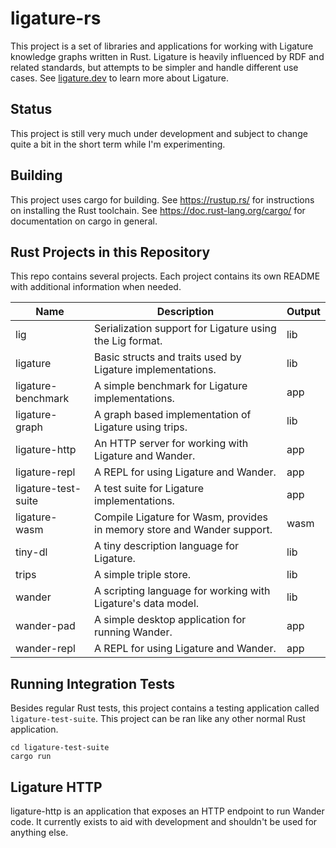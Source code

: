 # ligature-rs

This project is a set of libraries and applications for working with Ligature knowledge graphs written in Rust.
Ligature is heavily influenced by RDF and related standards, but attempts to be simpler and handle different use cases.
See [ligature.dev](https://ligature.dev) to learn more about Ligature.

## Status

This project is still very much under development and subject to change quite a bit in the short term while I'm
experimenting.

## Building
This project uses cargo for building.
See https://rustup.rs/ for instructions on installing the Rust toolchain.
See https://doc.rust-lang.org/cargo/ for documentation on cargo in general.

## Rust Projects in this Repository

This repo contains several projects.
Each project contains its own README with additional information when needed.

| Name                  | Description                                                             | Output |
| --------------------- | ----------------------------------------------------------------------- | ------ |
| lig                   | Serialization support for Ligature using the Lig format.                | lib    |
| ligature              | Basic structs and traits used by Ligature implementations.              | lib    |
| ligature-benchmark    | A simple benchmark for Ligature implementations.                        | app    |
| ligature-graph        | A graph based implementation of Ligature using trips.                   | lib    |
| ligature-http         | An HTTP server for working with Ligature and Wander.                    | app    |
| ligature-repl         | A REPL for using Ligature and Wander.                                   | app    |
| ligature-test-suite   | A test suite for Ligature implementations.                              | app    |
| ligature-wasm         | Compile Ligature for Wasm, provides in memory store and Wander support. | wasm   |
| tiny-dl               | A tiny description language for Ligature.                               | lib    |
| trips                 | A simple triple store.                                                  | lib    |
| wander                | A scripting language for working with Ligature's data model.            | lib    |
| wander-pad            | A simple desktop application for running Wander.                        | app    |
| wander-repl           | A REPL for using Ligature and Wander.                                   | app    |

## Running Integration Tests

Besides regular Rust tests, this project contains a testing application called `ligature-test-suite`.
This project can be ran like any other normal Rust application.

```
cd ligature-test-suite
cargo run
```

## Ligature HTTP

ligature-http is an application that exposes an HTTP endpoint to run Wander code.
It currently exists to aid with development and shouldn't be used for anything else.
